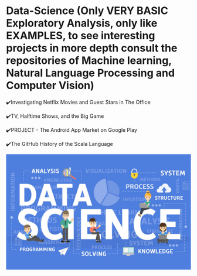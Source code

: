 # Data-Science (Only VERY BASIC Exploratory Analysis, only like EXAMPLES, to see interesting projects in more depth consult the repositories of Machine learning, Natural Language Processing and Computer Vision)

:heavy_check_mark:Investigating Netflix Movies and Guest Stars in The Office

:heavy_check_mark:TV, Halftime Shows, and the Big Game

:heavy_check_mark:PROJECT - The Android App Market on Google Play

:heavy_check_mark:The GitHub History of the Scala Language

![image1](1.jpg)
